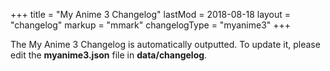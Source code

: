 +++
title = "My Anime 3 Changelog"
lastMod = 2018-08-18
layout  = "changelog"
markup = "mmark"
changelogType = "myanime3"
+++

The My Anime 3 Changelog is automatically outputted. To update it, please edit the **myanime3.json** file in **data/changelog**. 